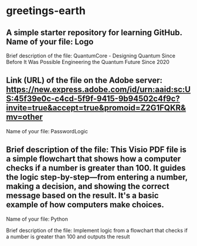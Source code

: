 # greetings-earth
A simple starter repository for learning GitHub.
Name of your file: Logo
-------------------------------
Brief description of the file: QuantumCore - Designing Quantum Since Before It Was Possible
Engineering the Quantum Future Since 2020

Link (URL) of the file on the Adobe server: https://new.express.adobe.com/id/urn:aaid:sc:US:45f39e0c-c4cd-5f9f-9415-9b94502c4f9c?invite=true&accept=true&promoid=Z2G1FQKR&mv=other
----------------------------------------
Name of your file: PasswordLogic

Brief description of the file: This Visio PDF file is a simple flowchart that shows how a computer checks if a number is greater than 100. It guides the logic step-by-step—from entering a number, making a decision, and showing the correct message based on the result. It's a basic example of how computers make choices.
----------------------------------------
Name of your file: Python

Brief description of the file: Implement logic from a flowchart that checks if a number is greater than 100 and outputs the result
